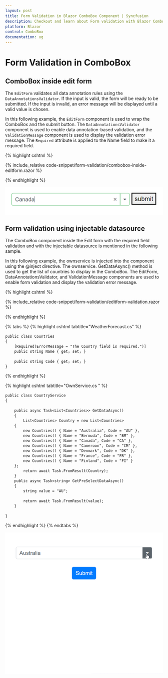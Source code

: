 ```yaml
---
layout: post
title: Form Validation in Blazor ComboBox Component | Syncfusion
description: Checkout and learn about Form validation with Blazor ComboBox component in Blazor Sever App and Blazor WebAssembly App.
platform: Blazor
control: ComboBox
documentation: ug
---
```


# Form Validation in ComboBox

## ComboBox inside edit form

The `EditForm` validates all data annotation rules using the `DataAnnotationsValidator`. If the input is valid, the form will be ready to be submitted. If the input is invalid, an error message will be displayed until a valid value is chosen.

In this following example, the `EditForm` component is used to wrap the ComboBox and the submit button. The `DataAnnotationsValidator` component is used to enable data annotation-based validation, and the `ValidationMessage` component is used to display the validation error message. The `Required` attribute is applied to the Name field to make it a required field.

{% highlight cshtml %}

{% include_relative code-snippet/form-validation/combobox-inside-editform.razor %}

{% endhighlight %}

![Blazor ComboBox inside editform](./images/form-validation/blazor_combobox_inside-editform.png)

## Form validation using injectable datasource

The ComboBox component inside the Edit form with the required field validation and with the injectable datasource is mentioned in the following sample.

In this following example, the ownservice is injected into the component using the @inject directive. The ownservice. GetDataAsync() method is used to get the list of countries to display in the ComboBox. The EditForm, DataAnnotationsValidator, and ValidationMessage components are used to enable form validation and display the validation error message.

{% highlight cshtml %}

{% include_relative code-snippet/form-validation/editform-validation.razor %}

{% endhighlight %}

{% tabs %}
{% highlight cshtml tabtitle="WeatherForecast.cs" %}

    public class Countries
    {
        [Required(ErrorMessage = "The Country field is required.")]
        public string Name { get; set; }

        public string Code { get; set; }
    }

{% endhighlight %}

{% highlight cshtml tabtitle="OwnService.cs " %}

    public class CountryService
    {

        public async Task<List<Countries>> GetDataAsync()
        {
            List<Countries> Country = new List<Countries>
        {
            new Countries() { Name = "Australia", Code = "AU" },
            new Countries() { Name = "Bermuda", Code = "BM" },
            new Countries() { Name = "Canada", Code = "CA" },
            new Countries() { Name = "Cameroon", Code = "CM" },
            new Countries() { Name = "Denmark", Code = "DK" },
            new Countries() { Name = "France", Code = "FR" },
            new Countries() { Name = "Finland", Code = "FI" }
        };
            return await Task.FromResult(Country);
        }
        public async Task<string> GetPreSelectDataAsync()
        {
            string value = "AU";

            return await Task.FromResult(value);
        }

    }

{% endhighlight %}
{% endtabs %}

![Blazor ComboBox with editform validation](./images/form-validation/blazor_combobox_editform-validation.gif)